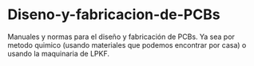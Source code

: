 # Diseno-y-fabricacion-de-PCBs

Manuales y normas para el diseño y fabricación de PCBs. Ya sea por metodo quimico (usando materiales que podemos encontrar por casa) 
o usando la maquinaria de LPKF. 
